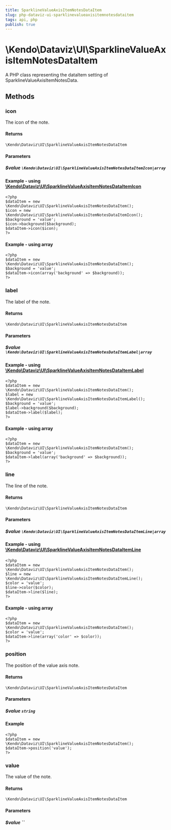 ```yaml
---
title: SparklineValueAxisItemNotesDataItem
slug: php-dataviz-ui-sparklinevalueaxisitemnotesdataitem
tags: api, php
publish: true
---
```


# \Kendo\Dataviz\UI\SparklineValueAxisItemNotesDataItem

A PHP class representing the dataItem setting of SparklineValueAxisItemNotesData.


## Methods

### icon

The icon of the note.

#### Returns
`\Kendo\Dataviz\UI\SparklineValueAxisItemNotesDataItem`

#### Parameters

##### $value `\Kendo\Dataviz\UI\SparklineValueAxisItemNotesDataItemIcon|array`


#### Example - using [\Kendo\Dataviz\UI\SparklineValueAxisItemNotesDataItemIcon](/api/wrappers/php/Kendo/Dataviz/UI/SparklineValueAxisItemNotesDataItemIcon)
    <?php
    $dataItem = new \Kendo\Dataviz\UI\SparklineValueAxisItemNotesDataItem();
    $icon = new \Kendo\Dataviz\UI\SparklineValueAxisItemNotesDataItemIcon();
    $background = 'value';
    $icon->background($background);
    $dataItem->icon($icon);
    ?>

#### Example - using array

    <?php
    $dataItem = new \Kendo\Dataviz\UI\SparklineValueAxisItemNotesDataItem();
    $background = 'value';
    $dataItem->icon(array('background' => $background));
    ?>

### label

The label of the note.

#### Returns
`\Kendo\Dataviz\UI\SparklineValueAxisItemNotesDataItem`

#### Parameters

##### $value `\Kendo\Dataviz\UI\SparklineValueAxisItemNotesDataItemLabel|array`


#### Example - using [\Kendo\Dataviz\UI\SparklineValueAxisItemNotesDataItemLabel](/api/wrappers/php/Kendo/Dataviz/UI/SparklineValueAxisItemNotesDataItemLabel)
    <?php
    $dataItem = new \Kendo\Dataviz\UI\SparklineValueAxisItemNotesDataItem();
    $label = new \Kendo\Dataviz\UI\SparklineValueAxisItemNotesDataItemLabel();
    $background = 'value';
    $label->background($background);
    $dataItem->label($label);
    ?>

#### Example - using array

    <?php
    $dataItem = new \Kendo\Dataviz\UI\SparklineValueAxisItemNotesDataItem();
    $background = 'value';
    $dataItem->label(array('background' => $background));
    ?>

### line

The line of the note.

#### Returns
`\Kendo\Dataviz\UI\SparklineValueAxisItemNotesDataItem`

#### Parameters

##### $value `\Kendo\Dataviz\UI\SparklineValueAxisItemNotesDataItemLine|array`


#### Example - using [\Kendo\Dataviz\UI\SparklineValueAxisItemNotesDataItemLine](/api/wrappers/php/Kendo/Dataviz/UI/SparklineValueAxisItemNotesDataItemLine)
    <?php
    $dataItem = new \Kendo\Dataviz\UI\SparklineValueAxisItemNotesDataItem();
    $line = new \Kendo\Dataviz\UI\SparklineValueAxisItemNotesDataItemLine();
    $color = 'value';
    $line->color($color);
    $dataItem->line($line);
    ?>

#### Example - using array

    <?php
    $dataItem = new \Kendo\Dataviz\UI\SparklineValueAxisItemNotesDataItem();
    $color = 'value';
    $dataItem->line(array('color' => $color));
    ?>

### position
The position of the value axis note.

#### Returns
`\Kendo\Dataviz\UI\SparklineValueAxisItemNotesDataItem`

#### Parameters

##### $value `string`



#### Example 
    <?php
    $dataItem = new \Kendo\Dataviz\UI\SparklineValueAxisItemNotesDataItem();
    $dataItem->position('value');
    ?>

### value
The value of the note.

#### Returns
`\Kendo\Dataviz\UI\SparklineValueAxisItemNotesDataItem`

#### Parameters

##### $value ``



 
